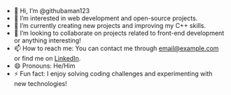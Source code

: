 - 👋 Hi, I’m @githubaman123
- 👀 I’m interested in web development and open-source projects.
- 🌱 I’m currently creating new projects and improving my C++ skills.
- 💞️ I’m looking to collaborate on projects related to front-end development or anything interesting!
- 📫 How to reach me: You can contact me through [email@example.com](aamangupta439@gmail.com) or find me on [LinkedIn](https://www.linkedin.com/in/your-linkedin-profile).
- 😄 Pronouns: He/Him
- ⚡ Fun fact: I enjoy solving coding challenges and experimenting with new technologies!

<!---
githubaman123/githubaman123 is a ✨ special ✨ repository because its `README.md` (this file) appears on your GitHub profile.
You can click the Preview link to take a look at your changes.
--->
